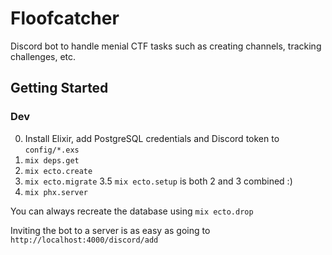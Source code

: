 # Floofcatcher

Discord bot to handle menial CTF tasks such as creating channels, tracking challenges, etc.

## Getting Started
### Dev
0. Install Elixir, add PostgreSQL credentials and Discord token to `config/*.exs` 
1. `mix deps.get`
2. `mix ecto.create`
3. `mix ecto.migrate`
3.5 `mix ecto.setup` is both 2 and 3 combined :)
4. `mix phx.server` 

You can always recreate the database using `mix ecto.drop`

Inviting the bot to a server is as easy as going to `http://localhost:4000/discord/add`